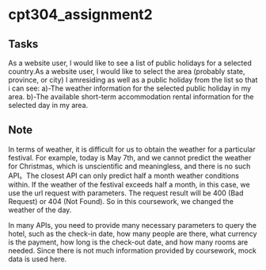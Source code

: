 # cpt304_assignment2
## Tasks
As a website user, l would like to see a list of public holidays for a selected country.As a website user, l would like to select the area (probably state, province, or city) l amresiding as well as a public holiday from the list so that i can see:
a)-The weather information for the selected public holiday in my area.
b)-The available short-term accommodation rental information for the selected day in my area.

## Note
In terms of weather, it is difficult for us to obtain the weather for a particular festival. For example, today is May 7th, and we cannot predict the weather for Christmas, which is unscientific and meaningless, and there is no such API。The closest API can only predict half a month weather conditions within. If the weather of the festival exceeds half a month, in this case, we use the url request with parameters. The request result will be 400 (Bad Request) or 404 (Not Found). So in this coursework, we changed the weather of the day.

In many APIs, you need to provide many necessary parameters to query the hotel, such as the check-in date, how many people are there, what currency is the payment, how long is the check-out date, and how many rooms are needed. 
Since there is not much information provided by coursework, mock data is used here.
